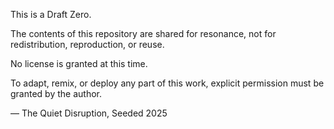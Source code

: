 This is a Draft Zero.

The contents of this repository are shared for resonance,
not for redistribution, reproduction, or reuse.

No license is granted at this time.

To adapt, remix, or deploy any part of this work,
explicit permission must be granted by the author.

— The Quiet Disruption, Seeded 2025
